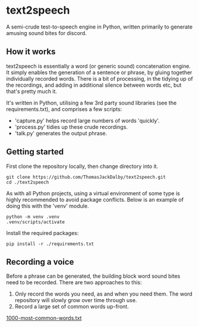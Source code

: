 # text2speech

A semi-crude test-to-speech engine in Python, written primarily to generate amusing sound bites for discord.

## How it works

text2speech is essentially a word (or generic sound) concatenation engine. It simply enables the generation of a sentence or phrase, by gluing together individually recorded words. There is a bit of processing, in the tidying up of the recordings, and adding in additional silence between words etc, but that's pretty much it.

It's written in Python, utilising a few 3rd party sound libraries (see the requirements.txt), and comprises a few scripts:

- 'capture.py' helps record large numbers of words 'quickly'.
- 'process.py' tidies up these crude recordings.
- 'talk.py' generates the output phrase.

## Getting started

First clone the repository locally, then change directory into it.

```
git clone https://github.com/ThomasJackDalby/text2speech.git
cd ./text2speech
```

As with all Python projects, using a virtual environment of some type is highly recommended to avoid package conflicts. Below is an example of doing this with the 'venv' module.

```
python -m venv .venv
.venv/scripts/activate
```

Install the required packages:

```
pip install -r ./requirements.txt
```

## Recording a voice

Before a phrase can be generated, the building block word sound bites need to be recorded. There are two approaches to this:

1. Only record the words you need, as and when you need them. The word repository will slowly grow over time through use.
2. Record a large set of common words up-front.

[1000-most-common-words.txt](https://raw.githubusercontent.com/powerlanguage/word-lists/refs/heads/master/1000-most-common-words.txt)